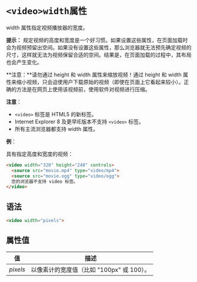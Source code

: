 # `<video>width属性`

width 属性指定视频播放器的宽度。

**提示：** 规定视频的高度和宽度是一个好习惯。如果设置这些属性，在页面加载时会为视频预留出空间。如果没有设置这些属性，那么浏览器就无法预先确定视频的尺寸，这样就无法为视频保留合适的空间。结果是，在页面加载的过程中，其布局也会产生变化。

**注意：**请勿通过 height 和 width 属性来缩放视频！通过 height 和 width 属性来缩小视频，只会迫使用户下载原始的视频（即使在页面上它看起来较小）。正确的方法是在网页上使用该视频前，使用软件对视频进行压缩。

**注意**：

- `<video>` 标签是 HTML5 的新标签。
- Internet Explorer 8 及更早IE版本不支持 `<video>` 标签。
- 所有主流浏览器都支持 width 属性。

**例**：

具有指定高度和宽度的视频：

```html
<video width="320" height="240" controls>
  <source src="movie.mp4" type="video/mp4">
  <source src="movie.ogg" type="video/ogg">
  您的浏览器不支持 video 标签。
</video>
```

## 语法

```html
<video width="pixels">
```

## 属性值

|    值    |                   描述                    |
| :------: | :---------------------------------------: |
| *pixels* | 以像素计的宽度值（比如 "100px" 或 100）。 |